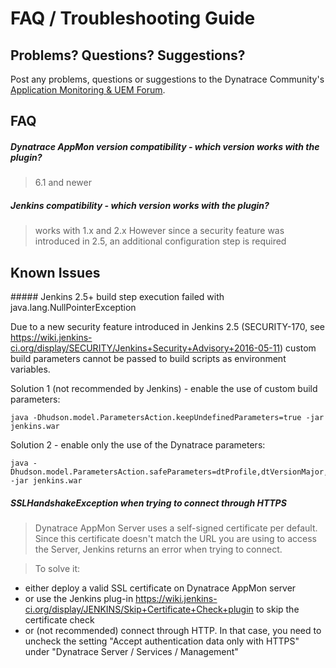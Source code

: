 # FAQ / Troubleshooting Guide


## Problems? Questions? Suggestions?

Post any problems, questions or suggestions to the Dynatrace Community's [Application Monitoring & UEM Forum](https://answers.dynatrace.com/spaces/146/index.html).
 

## FAQ

##### Dynatrace AppMon version compatibility - which version works with the plugin?
> 6.1 and newer

##### Jenkins compatibility - which version works with the plugin?
> works with 1.x and 2.x
> However since a security feature was introduced in 2.5, an additional configuration step is required

## Known Issues

<a name="jenkins2.5" />
##### Jenkins 2.5+ build step execution failed with java.lang.NullPointerException

Due to a new security feature introduced in Jenkins 2.5 (SECURITY-170, see https://wiki.jenkins-ci.org/display/SECURITY/Jenkins+Security+Advisory+2016-05-11) custom build parameters cannot be passed to build scripts as environment variables. 

Solution 1 (not recommended by Jenkins) - enable the use of custom build parameters:

```
java -Dhudson.model.ParametersAction.keepUndefinedParameters=true -jar jenkins.war
```

Solution 2 - enable only the use of the Dynatrace parameters:

```
java -Dhudson.model.ParametersAction.safeParameters=dtProfile,dtVersionMajor,dtVersionMinor,dtVersionRevision,dtVersionBuild,dtVersionMilestone,dtMarker,dtTestrunID,dtStoredSessionName,dtServerUrl,dtUsername,dtPassword -jar jenkins.war
```

##### SSLHandshakeException when trying to connect through HTTPS

> Dynatrace AppMon Server uses a self-signed certificate per default. Since this certificate doesn't match the URL you are using to access the Server, Jenkins returns an error when trying to connect.

> To solve it:
* either deploy a valid SSL certificate on Dynatrace AppMon server 
* or use the Jenkins plug-in  https://wiki.jenkins-ci.org/display/JENKINS/Skip+Certificate+Check+plugin to skip the certificate check
* or (not recommended) connect through HTTP. In that case, you need to uncheck the setting "Accept authentication data only with HTTPS" under "Dynatrace Server / Services / Management"
